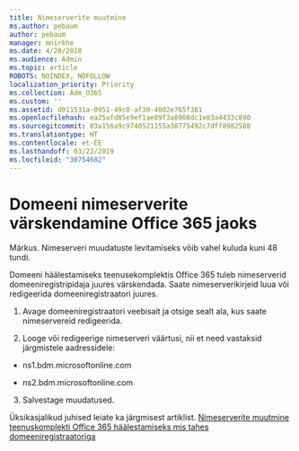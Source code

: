 ```yaml
---
title: Nimeserverite muutmine
ms.author: pebaum
author: pebaum
manager: mnirkhe
ms.date: 4/20/2018
ms.audience: Admin
ms.topic: article
ROBOTS: NOINDEX, NOFOLLOW
localization_priority: Priority
ms.collection: Adm_O365
ms.custom: ''
ms.assetid: d011531a-0951-49c0-af30-40d2e765f381
ms.openlocfilehash: ea25afd85e9ef1ae89f3a8908dc1e83a4433c890
ms.sourcegitcommit: 03a156a9c9740521155a30775492c7dff0982588
ms.translationtype: HT
ms.contentlocale: et-EE
ms.lasthandoff: 03/22/2019
ms.locfileid: "30754682"
---
```

# <a name="update-your-domain-nameservers-to-office-365"></a>Domeeni nimeserverite värskendamine Office 365 jaoks

Märkus. Nimeserveri muudatuste levitamiseks võib vahel kuluda kuni 48 tundi.
  
Domeeni häälestamiseks teenusekomplektis Office 365 tuleb nimeserverid domeeniregistripidaja juures värskendada. Saate nimeserverikirjeid luua või redigeerida domeeniregistraatori juures.
  
1. Avage domeeniregistraatori veebisait ja otsige sealt ala, kus saate nimeservereid redigeerida.
    
2. Looge või redigeerige nimeserveri väärtusi, nii et need vastaksid järgmistele aadressidele:
    
  - ns1.bdm.microsoftonline.com
    
  - ns2.bdm.microsoftonline.com
    
3. Salvestage muudatused.
    
Üksikasjalikud juhised leiate ka järgmisest artiklist. [Nimeserverite muutmine teenuskomplekti Office 365 häälestamiseks mis tahes domeeniregistraatoriga](https://support.office.com/article/Change-nameservers-at-any-domain-registrar-to-set-up-Office-365-a8b487a9-2a45-4581-9dc4-5d28a47010a2.aspx)
  


